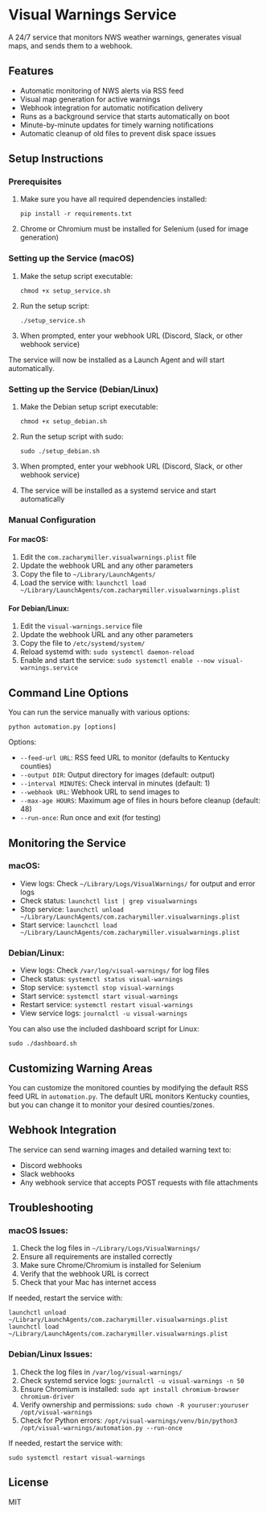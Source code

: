 # Visual Warnings Service

A 24/7 service that monitors NWS weather warnings, generates visual maps, and sends them to a webhook.

## Features

- Automatic monitoring of NWS alerts via RSS feed
- Visual map generation for active warnings
- Webhook integration for automatic notification delivery
- Runs as a background service that starts automatically on boot
- Minute-by-minute updates for timely warning notifications
- Automatic cleanup of old files to prevent disk space issues

## Setup Instructions

### Prerequisites

1. Make sure you have all required dependencies installed:
   ```
   pip install -r requirements.txt
   ```

2. Chrome or Chromium must be installed for Selenium (used for image generation)

### Setting up the Service (macOS)

1. Make the setup script executable:
   ```
   chmod +x setup_service.sh
   ```

2. Run the setup script:
   ```
   ./setup_service.sh
   ```

3. When prompted, enter your webhook URL (Discord, Slack, or other webhook service)

The service will now be installed as a Launch Agent and will start automatically.

### Setting up the Service (Debian/Linux)

1. Make the Debian setup script executable:
   ```
   chmod +x setup_debian.sh
   ```

2. Run the setup script with sudo:
   ```
   sudo ./setup_debian.sh
   ```

3. When prompted, enter your webhook URL (Discord, Slack, or other webhook service)

4. The service will be installed as a systemd service and start automatically

### Manual Configuration

#### For macOS:

1. Edit the `com.zacharymiller.visualwarnings.plist` file
2. Update the webhook URL and any other parameters
3. Copy the file to `~/Library/LaunchAgents/`
4. Load the service with: `launchctl load ~/Library/LaunchAgents/com.zacharymiller.visualwarnings.plist`

#### For Debian/Linux:

1. Edit the `visual-warnings.service` file
2. Update the webhook URL and any other parameters
3. Copy the file to `/etc/systemd/system/`
4. Reload systemd with: `sudo systemctl daemon-reload`
5. Enable and start the service: `sudo systemctl enable --now visual-warnings.service`

## Command Line Options

You can run the service manually with various options:

```
python automation.py [options]
```

Options:
- `--feed-url URL`: RSS feed URL to monitor (defaults to Kentucky counties)
- `--output DIR`: Output directory for images (default: output)
- `--interval MINUTES`: Check interval in minutes (default: 1)
- `--webhook URL`: Webhook URL to send images to
- `--max-age HOURS`: Maximum age of files in hours before cleanup (default: 48)
- `--run-once`: Run once and exit (for testing)

## Monitoring the Service

### macOS:
- View logs: Check `~/Library/Logs/VisualWarnings/` for output and error logs
- Check status: `launchctl list | grep visualwarnings`
- Stop service: `launchctl unload ~/Library/LaunchAgents/com.zacharymiller.visualwarnings.plist`
- Start service: `launchctl load ~/Library/LaunchAgents/com.zacharymiller.visualwarnings.plist`

### Debian/Linux:
- View logs: Check `/var/log/visual-warnings/` for log files
- Check status: `systemctl status visual-warnings`
- Stop service: `systemctl stop visual-warnings`
- Start service: `systemctl start visual-warnings`
- Restart service: `systemctl restart visual-warnings`
- View service logs: `journalctl -u visual-warnings`

You can also use the included dashboard script for Linux:
```
sudo ./dashboard.sh
```

## Customizing Warning Areas

You can customize the monitored counties by modifying the default RSS feed URL in `automation.py`. 
The default URL monitors Kentucky counties, but you can change it to monitor your desired counties/zones.

## Webhook Integration

The service can send warning images and detailed warning text to:
- Discord webhooks
- Slack webhooks
- Any webhook service that accepts POST requests with file attachments

## Troubleshooting

### macOS Issues:
1. Check the log files in `~/Library/Logs/VisualWarnings/`
2. Ensure all requirements are installed correctly
3. Make sure Chrome/Chromium is installed for Selenium
4. Verify that the webhook URL is correct
5. Check that your Mac has internet access

If needed, restart the service with:
```
launchctl unload ~/Library/LaunchAgents/com.zacharymiller.visualwarnings.plist
launchctl load ~/Library/LaunchAgents/com.zacharymiller.visualwarnings.plist
```

### Debian/Linux Issues:
1. Check the log files in `/var/log/visual-warnings/`
2. Check systemd service logs: `journalctl -u visual-warnings -n 50`
3. Ensure Chromium is installed: `sudo apt install chromium-browser chromium-driver`
4. Verify ownership and permissions: `sudo chown -R youruser:youruser /opt/visual-warnings`
5. Check for Python errors: `/opt/visual-warnings/venv/bin/python3 /opt/visual-warnings/automation.py --run-once`

If needed, restart the service with:
```
sudo systemctl restart visual-warnings
```

## License

MIT
